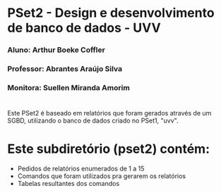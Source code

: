 # PSet2 - Design e desenvolvimento de banco de dados - UVV
### Aluno: Arthur Boeke Coffler
### Professor: Abrantes Araújo Silva 
### Monitora: Suellen Miranda Amorim
#
Este PSet2 é baseado em relatórios que foram gerados através de um SGBD, utilizando o banco de dados criado no PSet1, "uvv".
# Este subdiretório (pset2) contém:
- Pedidos de relatórios enumerados de 1 a 15
- Comandos que foram utilizados pra gerarem os relatórios
- Tabelas resultantes dos comandos
